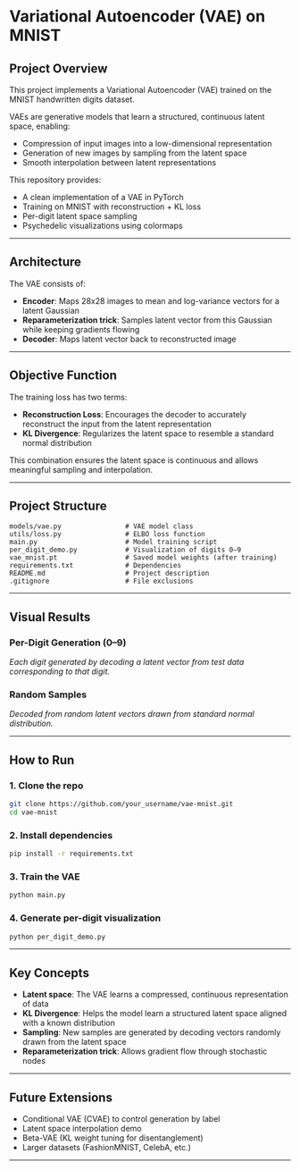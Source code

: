 # Variational Autoencoder (VAE) on MNIST

## Project Overview

This project implements a Variational Autoencoder (VAE) trained on the MNIST handwritten digits dataset.

VAEs are generative models that learn a structured, continuous latent space, enabling:

- Compression of input images into a low-dimensional representation
- Generation of new images by sampling from the latent space
- Smooth interpolation between latent representations

This repository provides:

- A clean implementation of a VAE in PyTorch
- Training on MNIST with reconstruction + KL loss
- Per-digit latent space sampling
- Psychedelic visualizations using colormaps

---

## Architecture

The VAE consists of:

- **Encoder**: Maps 28x28 images to mean and log-variance vectors for a latent Gaussian
- **Reparameterization trick**: Samples latent vector from this Gaussian while keeping gradients flowing
- **Decoder**: Maps latent vector back to reconstructed image

---

## Objective Function

The training loss has two terms:

- **Reconstruction Loss**: Encourages the decoder to accurately reconstruct the input from the latent representation
- **KL Divergence**: Regularizes the latent space to resemble a standard normal distribution

This combination ensures the latent space is continuous and allows meaningful sampling and interpolation.

---

## Project Structure

```
models/vae.py                # VAE model class
utils/loss.py                # ELBO loss function
main.py                      # Model training script
per_digit_demo.py            # Visualization of digits 0–9
vae_mnist.pt                 # Saved model weights (after training)
requirements.txt             # Dependencies
README.md                    # Project description
.gitignore                   # File exclusions
```

---

## Visual Results

### Per-Digit Generation (0–9)

*Each digit generated by decoding a latent vector from test data corresponding to that digit.*



### Random Samples

*Decoded from random latent vectors drawn from standard normal distribution.*



---

## How to Run

### 1. Clone the repo

```bash
git clone https://github.com/your_username/vae-mnist.git
cd vae-mnist
```

### 2. Install dependencies

```bash
pip install -r requirements.txt
```

### 3. Train the VAE

```bash
python main.py
```

### 4. Generate per-digit visualization

```bash
python per_digit_demo.py
```

---

## Key Concepts

- **Latent space**: The VAE learns a compressed, continuous representation of data
- **KL Divergence**: Helps the model learn a structured latent space aligned with a known distribution
- **Sampling**: New samples are generated by decoding vectors randomly drawn from the latent space
- **Reparameterization trick**: Allows gradient flow through stochastic nodes

---

## Future Extensions

- Conditional VAE (CVAE) to control generation by label
- Latent space interpolation demo
- Beta-VAE (KL weight tuning for disentanglement)
- Larger datasets (FashionMNIST, CelebA, etc.)

---
